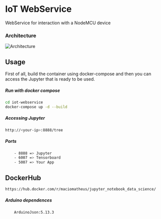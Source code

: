 # IoT WebService
WebService for interaction with a NodeMCU device 

### Architecture

![Architecture]()

## Usage
First of all, build the container using docker-compose and then you can 
access the Jupyter that is ready to be used.

##### Run with docker compose
```sh
cd iot-webservice
docker-compose up -d --build
```

##### Accessing Jupyter
```sh
http://<your-ip>:8888/tree
```

##### Ports
```sh
    - 8888 => Jupyter
    - 6007 => Tensorboard
    - 5007 => Your App
```

## DockerHub
```sh
https://hub.docker.com/r/maciomatheus/jupyter_notebook_data_science/
```

##### Arduino dependences
```sh
    ArduinoJson:5.13.3
```